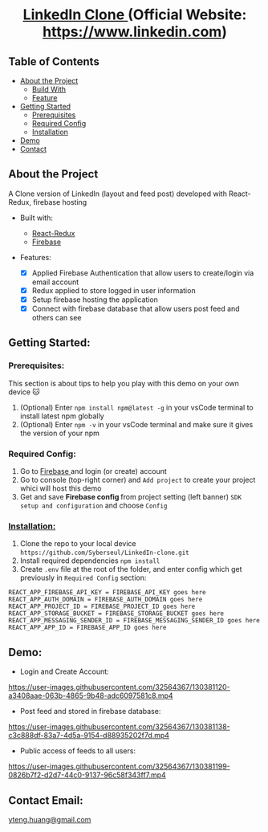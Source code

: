# <p align="center"> <a href="https://linkedin-clone-yiteng.web.app/"> LinkedIn Clone </a>(Official Website: https://www.linkedin.com)
  
## Table of Contents
- <a href="#about"> About the Project </a>
  - <a href="#built-with"> Build With </a>
  - <a href="#feature"> Feature </a>
- <a href="#getting-started"> Getting Started </a>
  - <a href="#prerequisites"> Prerequisites </a>
  - <a href="#requiredConfig"> Required Config </a>
  - <a href="#installation"> Installation </a>
- <a href="#demo"> Demo </a>
- <a href="#contact"> Contact </a>
  
## <a id="about"> About the Project </a>
  A Clone version of LinkedIn (layout and feed post) developed with React-Redux, firebase hosting

- <a id="built-with"> Built with: </a>
  - <a href="https://react-redux.js/org/"> React-Redux </a>
  - <a href="https://firebase.google.com/"> Firebase </a>

- <a id="feature"> Features: </a>
  - [x] Applied Firebase Authentication that allow users to create/login via email account
  - [x] Redux applied to store logged in user information
  - [x] Setup firebase hosting the application
  - [x] Connect with firebase database that allow users post feed and others can see
  
## <a id="getting-started"> Getting Started: </a>
  
### <a id="prerequisites"> Prerequisites: </a>
This section is about tips to help you play with this demo on your own device 🐱
 1. (Optional) Enter `npm install npm@latest -g` in your vsCode terminal to install latest npm globally
 2. (Optional) Enter `npm -v` in your vsCode terminal and make sure it gives the version of your npm
  
### <a id="requiredConfig"> Required Config: </a>
  1. Go to <a href="https://firebase.google.com/"> Firebase </a> and login (or create) account
  2. Go to console (top-right corner) and `Add project` to create your project whici will host this demo
  3. Get and save <b> Firebase config </b> from project setting (left banner) `SDK setup and configuration` and choose `Config`

### <a href="installation"> Installation: </a>
  1. Clone the repo to your local device `https://github.com/Syberseul/LinkedIn-clone.git`
  2. Install required dependencies `npm install`
  3. Create `.env` file at the root of the folder, and enter config which get previously in `Required Config` section:
  ```
  REACT_APP_FIREBASE_API_KEY = FIREBASE_API_KEY goes here
  REACT_APP_AUTH_DOMAIN = FIREBASE_AUTH_DOMAIN goes here
  REACT_APP_PROJECT_ID = FIREBASE_PROJECT_ID goes here
  REACT_APP_STORAGE_BUCKET = FIREBASE_STORAGE_BUCKET goes here
  REACT_APP_MESSAGING_SENDER_ID = FIREBASE_MESSAGING_SENDER_ID goes here
  REACT_APP_APP_ID = FIREBASE_APP_ID goes here
  ```
  
## <a id="demo"> Demo: </a>
  - Login and Create Account:
  
https://user-images.githubusercontent.com/32564367/130381120-a3408aae-063b-4865-9b48-adc6097581c8.mp4

  
  - Post feed and stored in firebase database:
  
https://user-images.githubusercontent.com/32564367/130381138-c3c888df-83a7-4d5a-9154-d88935202f7d.mp4


  - Public access of feeds to all users:
  
https://user-images.githubusercontent.com/32564367/130381199-0826b7f2-d2d7-44c0-9137-96c58f343ff7.mp4

  
## <a id="contact"> Contact Email: </a>
  yteng.huang@gmail.com
